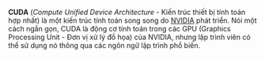 **CUDA** (_Compute Unified Device Architecture_ - Kiến trúc thiết bị tính toán hợp nhất) là một kiến trúc tính toán song song do [NVIDIA](https://vi.wikipedia.org/wiki/NVIDIA "NVIDIA") phát triển. Nói một cách ngắn gọn, CUDA là động cơ tính toán trong các GPU (Graphics Processing Unit - Đơn vị xử lý đồ họa) của NVIDIA, nhưng lập trình viên có thể sử dụng nó thông qua các ngôn ngữ lập trình phổ biến.